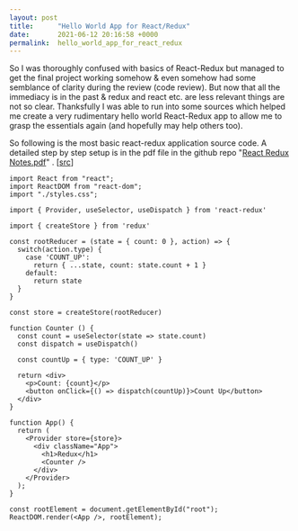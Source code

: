 ```yaml
---
layout: post
title:      "Hello World App for React/Redux"
date:       2021-06-12 20:16:58 +0000
permalink:  hello_world_app_for_react_redux
---
```



So I was thoroughly confused with basics of React-Redux but managed to get the final project working somehow & even somehow had some semblance of clarity during the review (code review). But now that all the immediacy is in the past & redux and react etc. are less relevant things are not so clear. Thanksfully I was able to run into some sources which helped me create a very rudimentary hello world React-Redux app to allow me to grasp the essentials again (and hopefully may help others too).

So following is the most basic react-redux application source code. A detailed step by step setup is in the pdf file in the github repo "[React Redux Notes.pdf](https://github.com/mrarthurwhite/react_redux_demo/blob/master/React%20Redux%20Notes.pdf)" . [[src](https://github.com/mrarthurwhite/react_redux_demo)]

```
import React from "react";
import ReactDOM from "react-dom";
import "./styles.css";

import { Provider, useSelector, useDispatch } from 'react-redux'

import { createStore } from 'redux'

const rootReducer = (state = { count: 0 }, action) => {
  switch(action.type) {
    case 'COUNT_UP': 
      return { ...state, count: state.count + 1 }
    default:
      return state
  }
}

const store = createStore(rootReducer)

function Counter () {
  const count = useSelector(state => state.count)
  const dispatch = useDispatch()

  const countUp = { type: 'COUNT_UP' }

  return <div>
    <p>Count: {count}</p>
    <button onClick={() => dispatch(countUp)}>Count Up</button>
  </div>
}

function App() {
  return (
    <Provider store={store}>
      <div className="App">
        <h1>Redux</h1>
        <Counter />
      </div>
    </Provider>
  );
}

const rootElement = document.getElementById("root");
ReactDOM.render(<App />, rootElement);


```

